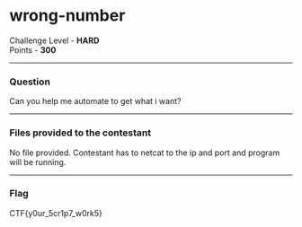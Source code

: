 # wrong-number

Challenge Level - __HARD__  
Points - __300__

---
### Question
Can you help me automate to get what i want?

---
### Files provided to the contestant
No file provided. Contestant has to netcat to the ip and port and program will be running.

---
### Flag
CTF{y0ur_5cr1p7_w0rk5}
